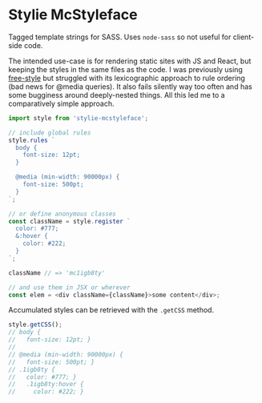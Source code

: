 # Stylie McStyleface

Tagged template strings for SASS. Uses `node-sass` so not useful for client-side code.

The intended use-case is for rendering static sites with JS and React, but keeping
the styles in the same files as the code. I was previously using [free-style](https://github.com/blakeembrey/free-style) but struggled with its lexicographic approach to rule ordering (bad news for @media queries). It also fails silently way too often and has some bugginess around deeply-nested things. All this led me to a comparatively simple approach.

```js
import style from 'stylie-mcstyleface';

// include global rules
style.rules `
  body {
    font-size: 12pt;
  }

  @media (min-width: 90000px) {
    font-size: 500pt;
  }
`;

// or define anonymous classes
const className = style.register `
  color: #777;
  &:hover {
    color: #222;
  }
`;

className // => 'mc1igb8ty'

// and use them in JSX or wherever
const elem = <div className={className}>some content</div>;
```

Accumulated styles can be retrieved with the `.getCSS` method.


```js
style.getCSS();
// body {
//   font-size: 12pt; }
//
// @media (min-width: 90000px) {
//   font-size: 500pt; }
// .1igb8ty {
//   color: #777; }
//   .1igb8ty:hover {
//     color: #222; }
```
